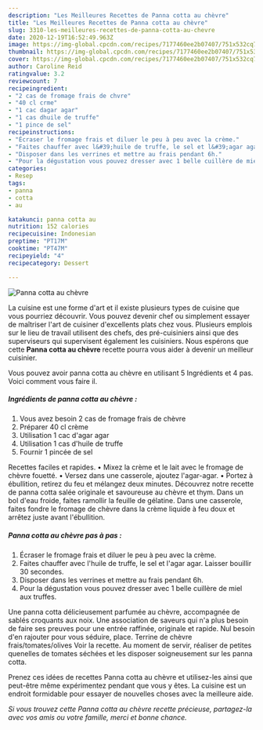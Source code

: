 ```yaml
---
description: "Les Meilleures Recettes de Panna cotta au chèvre"
title: "Les Meilleures Recettes de Panna cotta au chèvre"
slug: 3310-les-meilleures-recettes-de-panna-cotta-au-chevre
date: 2020-12-19T16:52:49.963Z
image: https://img-global.cpcdn.com/recipes/7177460ee2b07407/751x532cq70/panna-cotta-au-chevre-photo-principale-de-la-recette.jpg
thumbnail: https://img-global.cpcdn.com/recipes/7177460ee2b07407/751x532cq70/panna-cotta-au-chevre-photo-principale-de-la-recette.jpg
cover: https://img-global.cpcdn.com/recipes/7177460ee2b07407/751x532cq70/panna-cotta-au-chevre-photo-principale-de-la-recette.jpg
author: Caroline Reid
ratingvalue: 3.2
reviewcount: 7
recipeingredient:
- "2 cas de fromage frais de chvre"
- "40 cl crme"
- "1 cac dagar agar"
- "1 cas dhuile de truffe"
- "1 pince de sel"
recipeinstructions:
- "Écraser le fromage frais et diluer le peu à peu avec la crème."
- "Faites chauffer avec l&#39;huile de truffe, le sel et l&#39;agar agar. Laisser bouillir 30 secondes."
- "Disposer dans les verrines et mettre au frais pendant 6h."
- "Pour la dégustation vous pouvez dresser avec 1 belle cuillère de miel aux truffes."
categories:
- Resep
tags:
- panna
- cotta
- au

katakunci: panna cotta au 
nutrition: 152 calories
recipecuisine: Indonesian
preptime: "PT17M"
cooktime: "PT47M"
recipeyield: "4"
recipecategory: Dessert

---
```



![Panna cotta au chèvre](https://img-global.cpcdn.com/recipes/7177460ee2b07407/751x532cq70/panna-cotta-au-chevre-photo-principale-de-la-recette.jpg)

La cuisine est une forme d'art et il existe plusieurs types de cuisine que vous pourriez découvrir. Vous pouvez devenir chef ou simplement essayer de maîtriser l'art de cuisiner d'excellents plats chez vous. Plusieurs emplois sur le lieu de travail utilisent des chefs, des pré-cuisiniers ainsi que des superviseurs qui supervisent également les cuisiniers. Nous espérons que cette <strong> Panna cotta au chèvre </strong> recette pourra vous aider à devenir un meilleur cuisinier.

<!--inarticleads1-->

Vous pouvez avoir panna cotta au chèvre en utilisant 5 Ingrédients et 4 pas. Voici comment vous faire il.

##### Ingrédients de panna cotta au chèvre :

1. Vous avez besoin 2 cas de fromage frais de chèvre
1. Préparer 40 cl crème
1. Utilisation 1 cac d&#39;agar agar
1. Utilisation 1 cas d&#39;huile de truffe
1. Fournir 1 pincée de sel


Recettes faciles et rapides. • Mixez la crème et le lait avec le fromage de chèvre fouetté. • Versez dans une casserole, ajoutez l&#39;agar-agar. • Portez à ébullition, retirez du feu et mélangez deux minutes. Découvrez notre recette de panna cotta salée originale et savoureuse au chèvre et thym. Dans un bol d&#39;eau froide, faites ramollir la feuille de gélatine. Dans une casserole, faites fondre le fromage de chèvre dans la crème liquide à feu doux et arrêtez juste avant l&#39;ébullition. 

<!--inarticleads2-->

##### Panna cotta au chèvre pas à pas :

1. Écraser le fromage frais et diluer le peu à peu avec la crème.
1. Faites chauffer avec l&#39;huile de truffe, le sel et l&#39;agar agar. Laisser bouillir 30 secondes.
1. Disposer dans les verrines et mettre au frais pendant 6h.
1. Pour la dégustation vous pouvez dresser avec 1 belle cuillère de miel aux truffes.


Une panna cotta délicieusement parfumée au chèvre, accompagnée de sablés croquants aux noix. Une association de saveurs qui n&#39;a plus besoin de faire ses preuves pour une entrée raffinée, originale et rapide. Nul besoin d&#39;en rajouter pour vous séduire, place. Terrine de chèvre frais/tomates/olives Voir la recette. Au moment de servir, réaliser de petites quenelles de tomates séchées et les disposer soigneusement sur les panna cotta. 

<!--inarticleads1-->

<p>
Prenez ces idées de recettes Panna cotta au chèvre et utilisez-les ainsi que peut-être même expérimentez pendant que vous y êtes. La cuisine est un endroit formidable pour essayer de nouvelles choses avec la meilleure aide.
</p>

<p>
<i>Si vous trouvez cette Panna cotta au chèvre recette précieuse, partagez-la avec vos amis ou votre famille, merci et bonne chance.</i>
</p>
